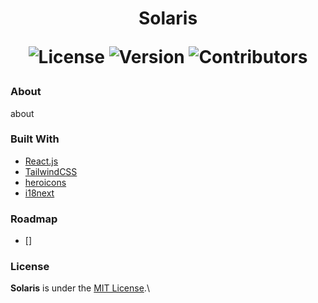 <h1 align="center">
  Solaris

  ![License](https://img.shields.io/github/license/chxry/sun?style=flat-square)
  ![Version](https://img.shields.io/github/package-json/v/chxry/chxry.github.io?style=flat-square)
  ![Contributors](https://img.shields.io/github/contributors/chxry/sun?style=flat-square)
</h1>

### About
about

### Built With
- [React.js](https://reactjs.org)
- [TailwindCSS](https://tailwindcss.com)
- [heroicons](https://heroicons.com)
- [i18next](https://www.i18next.com)

### Roadmap
- [] 

### License
**Solaris** is under the [MIT License](license.md).\